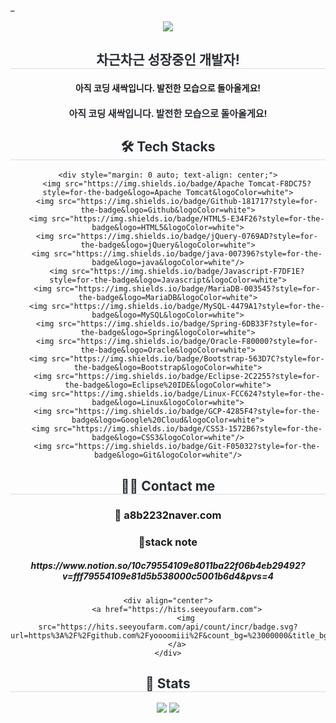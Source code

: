 _<div align="center">
    <img src="https://capsule-render.vercel.app/api?type=cylinder&color=0:c1d7e2,100:f2e4a6&height=180&text=MY%20CODING%20NOTE&animation=fadeIn&fontColor=000000&fontSize=60" />
</div>

<div align="center">
    <h2 style="border-bottom: 1px solid #d8dee4; color: #282d33;">차근차근 성장중인 개발자!</h2>
    <h4>아직 코딩 새싹입니다. 발전한 모습으로 돌아올게요!<h4>
    <div style="font-weight: 700; font-size: 15px; text-align: center; color: #282d33;">
        아직 코딩 새싹입니다. 발전한 모습으로 돌아올게요!
    </div>
</div>

<div align="center">
    <h2 style="border-bottom: 1px solid #d8dee4; color: #282d33;">🛠️ Tech Stacks</h2>
  
    <div style="margin: 0 auto; text-align: center;">
        <img src="https://img.shields.io/badge/Apache Tomcat-F8DC75?style=for-the-badge&logo=Apache Tomcat&logoColor=white">
        <img src="https://img.shields.io/badge/Github-181717?style=for-the-badge&logo=Github&logoColor=white">
        <img src="https://img.shields.io/badge/HTML5-E34F26?style=for-the-badge&logo=HTML5&logoColor=white">
        <img src="https://img.shields.io/badge/jQuery-0769AD?style=for-the-badge&logo=jQuery&logoColor=white">
        <img src="https://img.shields.io/badge/java-007396?style=for-the-badge&logo=java&logoColor=white"/>
        <img src="https://img.shields.io/badge/Javascript-F7DF1E?style=for-the-badge&logo=Javascript&logoColor=white">
        <img src="https://img.shields.io/badge/MariaDB-003545?style=for-the-badge&logo=MariaDB&logoColor=white">
        <img src="https://img.shields.io/badge/MySQL-4479A1?style=for-the-badge&logo=MySQL&logoColor=white">
        <img src="https://img.shields.io/badge/Spring-6DB33F?style=for-the-badge&logo=Spring&logoColor=white">
        <img src="https://img.shields.io/badge/Oracle-F80000?style=for-the-badge&logo=Oracle&logoColor=white">
        <img src="https://img.shields.io/badge/Bootstrap-563D7C?style=for-the-badge&logo=Bootstrap&logoColor=white">
        <img src="https://img.shields.io/badge/Eclipse-2C2255?style=for-the-badge&logo=Eclipse%20IDE&logoColor=white">
        <img src="https://img.shields.io/badge/Linux-FCC624?style=for-the-badge&logo=Linux&logoColor=white">
        <img src="https://img.shields.io/badge/GCP-4285F4?style=for-the-badge&logo=Google%20Cloud&logoColor=white">
        <img src="https://img.shields.io/badge/CSS3-1572B6?style=for-the-badge&logo=CSS3&logoColor=white"/>
        <img src="https://img.shields.io/badge/Git-F05032?style=for-the-badge&logo=Git&logoColor=white"/>
        
</div>

<div align="center">
    <h2 style="border-bottom: 1px solid #d8dee4; color: #282d33;">🧑‍💻 Contact me</h2>
    <h3>📧 a8b2232naver.com</h3>
    <h3>📒stack note 
        <h5>https://www.notion.so/10c79554109e8011ba22f06b4eb29492?v=fff79554109e81d5b538000c5001b6d4&pvs=4 </h5>
   
    <div align="center">
        <a href="https://hits.seeyoufarm.com">
            <img src="https://hits.seeyoufarm.com/api/count/incr/badge.svg?url=https%3A%2F%2Fgithub.com%2Fyoooomiii%2F&count_bg=%23000000&title_bg=%23000000&icon=github.svg&icon_color=%23FFFFFF&title=GitHub&edge_flat=false"/>
        </a>
    </div>
</div>

<div align="center">
    <h2 style="border-bottom: 1px solid #d8dee4; color: #282d33;">🏅 Stats</h2>
    <div align="center">
        <img src="https://github-readme-stats.vercel.app/api?username=yoooomiii&bg_color=180,c2e4ef,00000000&title_color=000000&text_color=000000"/>
        <img src="https://github-readme-stats.vercel.app/api/top-langs/?username=yoooomiii&layout=compact&bg_color=180,c2e4ef,00000000&title_color=000000&text_color=000000"/>
    </div>
</div>

